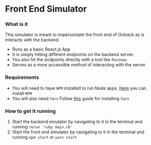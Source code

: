 # Front End Simulator

### What is it

This simulator is meant to impersontate the front end of Ontrack as is interacts with the backend.

- Runs as a basic React.js App
- It is simply hitting different endpoints on the backend server.
- You also hit the endpoints directly with a tool like `Postman`
- Serves as a more accessible method of interacting with the server

### Requirements

- You will need to have `NPM` installed to run Node apps.
  [Here](https://docs.npmjs.com/downloading-and-installing-node-js-and-npm) you can install `NPM`
- You will also need `Yarn` Follow
  [this](https://yarnpkg.com/getting-started/migration#why-should-you-migrate) guide for installing
  `Yarn`

### How to get it running

1. Start the backend emulator by navigating to it in the terminal and running `rerun 'ruby main.rb'`
2. Start the front end simulator by navigating to it in the terminal and running `npm start` or
   `yarn start`
